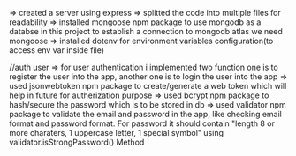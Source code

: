 => created a server using express
=> splitted the code into multiple files for readability
=> installed mongoose npm package to use mongodb as a databse in this project to establish a connection to mongodb atlas we need mongoose
=> installed dotenv for environment variables configuration(to access env var inside file)

//auth user
=> for user authentication i implemented two function one is to register the user into the app, another one is to login the user into the app
=> used jsonwebtoken npm package to create/generate a web token which will help in future for autherization purpose
=> used bcrypt npm package to hash/secure the password which is to be stored in db
=> used validator npm package to validate the email and password in the app, like checking email format and password format. For password it should contain "length 8 or more charaters, 1 uppercase letter, 1 special symbol" using validator.isStrongPassword() Method
